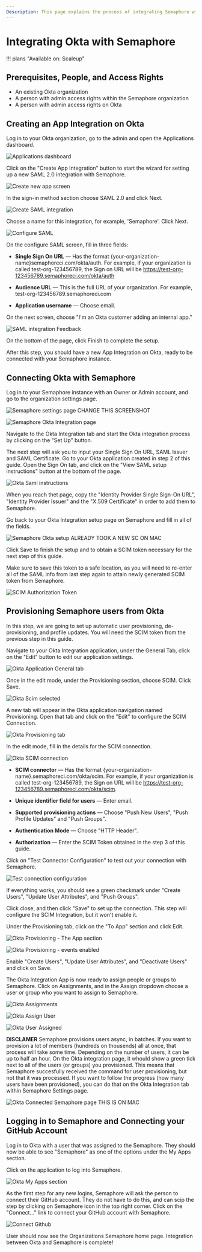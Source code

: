 ```yaml
---
Description: This page explains the process of integrating Semaphore with Okta step by step
---
```


# Integrating Okta with Semaphore

!!! plans "Available on: <span class="plans-box">Scaleup</span>"

## Prerequisites, People, and Access Rights

- An existing Okta organization
- A person with admin access rights within the Semaphore organization
- A person with admin access rights on Okta

## Creating an App Integration on Okta

Log in to your Okta organization, go to the admin and open the Applications dashboard.

![Applications dashboard](resources/image1.png)

Click on the "Create App Integration" button to start the wizard for setting up a new SAML
2.0 integration with Semaphore.

![Create new app screen](resources/image2.png)

In the sign-in method section choose SAML 2.0 and click Next.

![Create SAML integration](resources/image3.png)

Choose a name for this integration, for example, 'Semaphore'. Click Next.

![Configure SAML](resources/image4.png)

On the configure SAML screen, fill in three fields:

- **Single Sign On URL** — Has the format {your-organization-name}semaphoreci.com/okta/auth. 
For  example, if your organization is called test-org-123456789, the Sign on URL will be https://test-org-123456789.semaphoreci.com/okta/auth

- **Audience URL** — This is the full URL of your organization. For example, test-org-123456789.semaphoreci.com

- **Application username** — Choose email.

On the next screen, choose "I'm an Okta customer adding an internal app."

![SAML integration Feedback](resources/image5.png)

On the bottom of the page, click Finish to complete the setup.

After this step, you should have a new App Integration on Okta, ready to be connected with your Semaphore instance.

## Connecting Okta with Semaphore

Log in to your Semaphore instance with an Owner or Admin account, and go to the organization settings page.

![Semaphore settings page](resources/image6.png) CHANGE THIS SCREENSHOT

![Semaphore Okta Integration page](resources/image7.png)

Navigate to the Okta Integration tab and start the Okta integration process by clicking on the "Set Up" button.

The next step will ask you to input your Single Sign On URL, SAML Issuer and SAML Certificate.
Go to your Okta application created in step 2 of this guide. Open the Sign On tab,
and click on the "View SAML setup instructions" button at the bottom of the page.

![Okta Saml instructions](resources/image7.png)

When you reach thet page, copy the "Identity Provider Single Sign-On URL",
"Identity Provider Issuer" and the "X.509 Certiﬁcate" in order to add them to Semaphore.

Go back to your Okta Integration setup page on Semaphore and fill in all of the fields.

![Semaphore Okta setup](resources/image8.png) ALREADY TOOK A NEW SC ON MAC

Click Save to finish the setup and to obtain a SCIM token necessary for the next step of this guide.

Make sure to save this token to a safe location, as you will need to re-enter all of the SAML info from last step again
to attain newly generated SCIM token from Semaphore.

![SCIM Authorization Token](resources/image9.png)

## Provisioning Semaphore users from Okta

In this step, we are going to set up automatic user provisioning, de-provisioning, 
and profile updates. You will need the SCIM token from the previous step in this guide.

Navigate to your Okta Integration application, under the General Tab, click on the 
"Edit" button to edit our application settings.

![Okta Application General tab](resources/image10.png)

Once in the edit mode, under the Provisioning section, choose SCIM. Click Save.

![Okta Scim selected](resources/image11.png)

A new tab will appear in the Okta application navigation named Provisioning. Open 
that tab and click on the "Edit" to configure the SCIM Connection.

![Okta Provisioning tab](resources/image12.png)

In the edit mode, fill in the details for the SCIM connection.

![Okta SCIM connection](resources/image13.png)

- **SCIM connector** — Has the format {your-organization-name}.semaphoreci.com/okta/scim.
For example, if your organization is called test-org-123456789, the Sign on URL will be 
https://test-org-123456789.semaphoreci.com/okta/scim.

- **Unique identifier field for users** — Enter email.

- **Supported provisioning actions** — Choose "Push New Users", "Push Profile Updates" and "Push Groups".

- **Authentication Mode** — Choose "HTTP Header".

- **Authorization** — Enter the SCIM Token obtained in the step 3 of this guide.

Click on "Test Connector Configuration" to test out your connection with Semaphore.

![Test connection configuration](resources/image14.png)

If everything works, you should see a green checkmark under "Create Users", "Update User Attributes", and "Push Groups".

Click close, and then click "Save" to set up the connection.
This step will configure the SCIM Integration, but it won't enable it.

Under the Provisioning tab, click on the "To App" section and click Edit.

![Okta Provisioning - The App section](resources/image15.png)

![Okta Provisioning - events enabled](resources/image16.png)


Enable "Create Users", "Update User Attributes", and "Deactivate Users" and click on Save.

The Okta Integration App is now ready to assign people or groups to Semaphore. 
Click on Assignments, and in the Assign dropdown choose a user or group who you want to assign to Semaphore.

![Okta Assignments](resources/image17.png)

![Okta Assign User](resources/image18.png)

![Okta User Assigned](resources/image19.png)

**DISCLAMER** Semaphore provisions users async, in batches. If you want to provision a lot of members 
(hundreds on thousends) all at once, that process will take some time. Depending on the number of users,
it can be up to half an hour. On the Okta integration page, it whould show a green tick next to all of
the users (or groups) you provisioned. This means that Semaphore succesfully received the command for
user provisioning, but not that it was processed. If you want to follow the progress (how many users
have been provisioned), you can do that on the Okta Integration tab within Semaphore Settings page.

![Okta Connected Semaphore page](resources/image20.png) THIS IS ON MAC

## Logging in to Semaphore and Connecting your GitHub Account

Log in to Okta with a user that was assigned to the Semaphore. They should now be able to see 
"Semaphore" as one of the options under the My Apps section.

Click on the application to log into Semaphore.

![Okta My Apps section](resources/image21.png)

As the first step for any new logins, Semaphore will ask the person to connect their GitHub account.
They do not have to do this, and can scip the step by clicking on Semaphore icon in the top right corner.
Click on the "Connect…" link to connect your GitHub account with Semaphore.

![Connect Github](resources/image22.png)

User should now see the Organizations Semaphore home page. Integration between Okta and Semaphore is complete!

